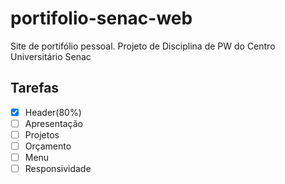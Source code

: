 # portifolio-senac-web
Site de portifólio pessoal. Projeto de Disciplina de PW do Centro Universitário Senac

## Tarefas 

- [X] Header(80%)
- [ ] Apresentação
- [ ] Projetos
- [ ] Orçamento
- [ ] Menu
- [ ] Responsividade
